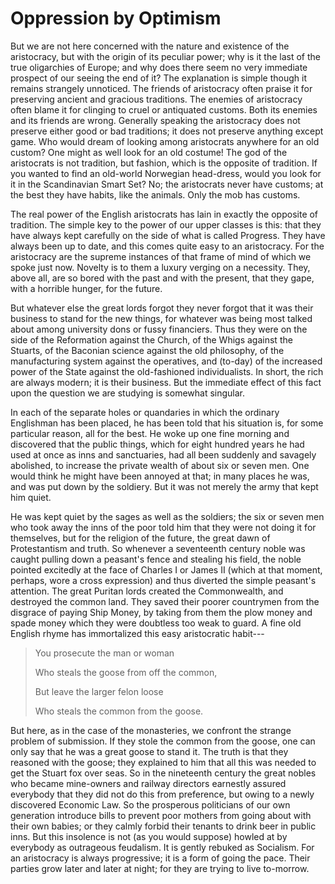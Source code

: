 # Oppression by Optimism

But we are not here concerned with the nature and existence of the aristocracy, but with the origin of its peculiar power; why is it the last of the true oligarchies of Europe; and why does there seem no very immediate prospect of our seeing the end of it? The explanation is simple though it remains strangely unnoticed. The friends of aristocracy often praise it for preserving ancient and gracious traditions. The enemies of aristocracy often blame it for clinging to cruel or antiquated customs. Both its enemies and its friends are wrong. Generally speaking the aristocracy does not preserve either good or bad traditions; it does not preserve anything except game. Who would dream of looking among aristocrats anywhere for an old custom? One might as well look for an old costume! The god of the aristocrats is not tradition, but fashion, which is the opposite of tradition. If you wanted to find an old-world Norwegian head-dress, would you look for it in the Scandinavian Smart Set? No; the aristocrats never have customs; at the best they have habits, like the animals. Only the mob has customs.

The real power of the English aristocrats has lain in exactly the opposite of tradition. The simple key to the power of our upper classes is this: that they have always kept carefully on the side of what is called Progress. They have always been up to date, and this comes quite easy to an aristocracy. For the aristocracy are the supreme instances of that frame of mind of which we spoke just now. Novelty is to them a luxury verging on a necessity. They, above all, are so bored with the past and with the present, that they gape, with a horrible hunger, for the future.

But whatever else the great lords forgot they never forgot that it was their business to stand for the new things, for whatever was being most talked about among university dons or fussy financiers. Thus they were on the side of the Reformation against the Church, of the Whigs against the Stuarts, of the Baconian science against the old philosophy, of the manufacturing system against the operatives, and (to-day) of the increased power of the State against the old-fashioned individualists. In short, the rich are always modern; it is their business. But the immediate effect of this fact upon the question we are studying is somewhat singular.

In each of the separate holes or quandaries in which the ordinary Englishman has been placed, he has been told that his situation is, for some particular reason, all for the best. He woke up one fine morning and discovered that the public things, which for eight hundred years he had used at once as inns and sanctuaries, had all been suddenly and savagely abolished, to increase the private wealth of about six or seven men. One would think he might have been annoyed at that; in many places he was, and was put down by the soldiery. But it was not merely the army that kept him quiet.

He was kept quiet by the sages as well as the soldiers; the six or seven men who took away the inns of the poor told him that they were not doing it for themselves, but for the religion of the future, the great dawn of Protestantism and truth. So whenever a seventeenth century noble was caught pulling down a peasant's fence and stealing his field, the noble pointed excitedly at the face of Charles I or James II (which at that moment, perhaps, wore a cross expression) and thus diverted the simple peasant's attention. The great Puritan lords created the Commonwealth, and destroyed the common land. They saved their poorer countrymen from the disgrace of paying Ship Money, by taking from them the plow money and spade money which they were doubtless too weak to guard. A fine old English rhyme has immortalized this easy aristocratic habit---

> You prosecute the man or woman
>
> Who steals the goose from off the common,
>
> But leave the larger felon loose
>
> Who steals the common from the goose.

But here, as in the case of the monasteries, we confront the strange problem of submission. If they stole the common from the goose, one can only say that he was a great goose to stand it. The truth is that they reasoned with the goose; they explained to him that all this was needed to get the Stuart fox over seas. So in the nineteenth century the great nobles who became mine-owners and railway directors earnestly assured everybody that they did not do this from preference, but owing to a newly discovered Economic Law. So the prosperous politicians of our own generation introduce bills to prevent poor mothers from going about with their own babies; or they calmly forbid their tenants to drink beer in public inns. But this insolence is not (as you would suppose) howled at by everybody as outrageous feudalism. It is gently rebuked as Socialism. For an aristocracy is always progressive; it is a form of going the pace. Their parties grow later and later at night; for they are trying to live to-morrow.
